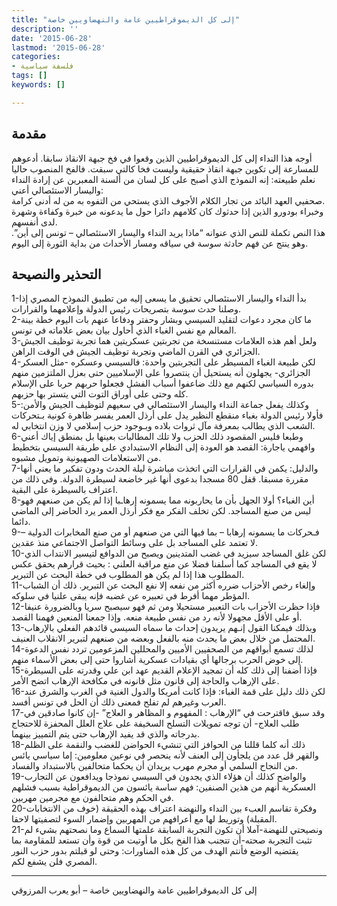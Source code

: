 ```yaml
---
title: "إلى كل الديموقراطيين عامة والنهضاويين خاصة"
description: ''
date: '2015-06-28'
lastmod: '2015-06-28'
categories:
- فلسفة سياسية
tags: []
keywords: []

---
```

## **مقدمة**

أوجه هذا النداء إلى كل الديموقراطيين الذين وقعوا في فخ جبهة الانقاذ سابقا. أدعوهم للمسارعة إلى تكوين جبهة انقاذ حقيقية وليست فخا كالتي سبقت. فالفخ المنصوب حاليا نعلم طبيعته: إنه النموذج الذي أصبح على كل لسان من ألسنة المعبرين عن إرادة النداء واليسار الاستئصالي أعني:  
صحفيي العهد البائد من تجار الكلام الأجوف الذي يستحي من التفوه به من له أدنى كرامة.  
وخبراء بودورو الذين إذا حدثوك كان كلامهم دائرا حول ما يدعونه من خبرة وكفاءة وشهرة لدى أنفسهم.  
هذا النص تكملة للنص الذي عنوانه “ماذا يريد النداء واليسار الاستئصالي – تونس إلى أين”. وهو ينتج عن فهم حادثة سوسة في سياقه ومسار الأحداث من بداية الثورة إلى اليوم.

## **التحذير والنصيحة**

1-بدأ النداء واليسار الاستئصالي تحقيق ما يسعى إليه من تطبيق النموذح المصري إذا وصلنا حدث سوسة بتصريحات رئيس الدولة وإعلامهما والقرارات.  
2-ما كان مجرد دعوات لتقليد السيسي وبشار وحفتر ودفاعا عنهم بات اليوم خطة بينة المعالم مع نفس الغباء الذي أحاول بيان بعض علاماته في تونس.  
3-ولعل أهم هذه العلامات مستنسخة من تجربتين عسكريتين هما تجربة توظيف الجيش الجزائري في القرن الماضي وتجربة توظيف الجيش في الوقت الراهن.  
4-لكن طبيعة الغباء المسيطر على التجربتين واحدة: فالسيسي وعسكره -مثل العسكر الجزائري- يجهلون أنه يستحيل أن ينتصروا على الإسلاميين حتى بعزل الملتزمين منهم بدوره السياسي لكنهم مع ذلك ضاعفوا أسباب الفشل فجعلوا حربهم حربا على الإسلام كله وحتى على أوراق التوت التي يتستر بها حزبهم.  
5-وكذلك يفعل جماعة النداء واليسار الاستئصالي في سعيهم لتوظيف الجيش والأمن: فأولا رئيس الدولة بغباء منقطع النظير يدل على أرذل العمر يفسر ظاهرة كونية بـتحركات الشعب الذي يطالب بمعرفة مآل ثروات بلاده وبـوجود حزب إسلامي لا وزن انتخابي له.  
6-وطبعا فليس المقصود ذلك الحزب ولا تلك المطالبات بعينها بل بمنطق إياك أعني وافهمي ياجارة: القصد هو العودة إلى النظام الاستبدادي على طريقة السيسي بتخطيط من الاستعلامات الصهيونية وتمويل مشبوه.  
7-والدليل: يكمن في القرارات التي اتخذت مباشرة ليلة الحدث ودون تفكير ما يعني أنها مقررة مسبقا. قفل 80 مسجدا بدعوى أنها غير خاضعة لسيطرة الدولة. وفي ذلك من اعتراف بالسيطرة على البقية.  
8-أين الغباء؟ أولا الجهل بأن ما يحاربونه مما يسمونه إرهاـبا إذا لم يكن من صنعهم فهو ليس من صنع المساجد. لكن تخلف الفكر مع فكر أرذل العمر يرد الحاضر إلى الماضي دائما.  
9-فـحركات ما يسمونه إرهابا – بما فيها التي من صنعهم أو من صنع المخابرات الدولية – لا تعتمد على المساجد بل على وسائط التواصل الاجتماعي منذ عقدين.  
10-لكن غلق المساجد سيزيد في غضب المتدينين ويصبح من الدوافع لتيسير الانتداب الذي لا يقع في المساجد كما أسلفنا فضلا عن منع مراقبة العلني : بحيث قرارهم يحقق عكس المطلوب هذا إذا لم يكن هو المطلوب في خطة البحث عن التبرير.  
11-وإلغاء رخص الأحزاب ضرره أكثر من نفعه إلا نفع البحث عن التبرير. ذلك أن الشباب المؤطر مهما أفرط في تعبيره عن غضبه فإنه يبقى علنيا في سلوكه.  
12-فإذا حظرت الأحزاب بات التعبير مستحيلا ومن ثم فهو سيصبح سريا وبالضرورة عنيفا أو على الأقل مجهولا لأنه رد من نفس طبيعة منعه. وإذا جمعنا المنعين فهمنا القصد.  
13-وبذلك فيمكنا القول إنـهم يريدون إحداث ما سماه السيسي قائدهم الفعلي بالإرهاب المحتمل من خلال بعض ما يحدث منه بالفعل وبعضه من صنعهم لتبرير الانقلاب العنيف.  
14-لذلك تسمع أبواقهم من الصحفيين الأميين والمحللين المزعومين تردد نفس الدعوة إلى خوض الحرب برجالها أي بقيادات عسكرية أشاروا حتى إلى بعض الأسماء منهم.  
15-فإذا أضفنا إلى ذلك كله أن تمجيد الإعلام القديم عهد ابن علي وقدرته على السيطرة على الإرهاب والحاجة إلى قانون مثل قانونه في مكافحة الإرهاب اتضح الأمر.  
16-لكن ذلك دليل على قمة الغباء: فإذا كانت أمريكا والدول الغنية في الغرب والشرق عند العرب وغيرهم لم تفلح فمعنى ذلك أن الحل في تونس أفسد.  
17-وقد سبق فاقترحت في “الإرهاب : المفهوم و المظاهر و العلاج” -إن كانوا صادقين في طلب العلاج- أن توجه تمويلات التسلح السخيفة على علاج العلل المحفزة للاحتجاج بدرجاته والذي قد يفيد الإرهاب حتى يتم التمييز بينهما.  
18-ذلك أنه كلما قللنا من الحوافز التي تنشيء الحواضن للغضب والنقمة على الظلم والقهر قل عدد من يلجأون إلى العنف لأنه ينحصر في نوعين معلومين: إما سياسي يائس من النجاح السلمي أو مجرم مهرب يريدان أن يحكما متحالفين بالاستبداد والفساد.  
19-والواضح كذلك أن هؤلاء الذي يجدون في السيسي نموذجا ويدافعون عن التجارب العسكرية أنهم من هذين الصنفين: فهم ساسة يائسون من الديموقراطية بسبب فشلهم في الحكم وهم متحالفون مع مجرمين مهربين.  
20-وفكرة تقاسم العبء بين النداء والنهضة اعتراف بهذه الحقيقة (خوف من الانتخابات المقبلة) وتوريط لها مع أعرافهم من المهربين وإضمار السوء لتصفيتها لاحقا.  
21-ونصيحتي للنهضة-آملا أن تكون التجربة السابقة علمتها السماع وما نصحتهم بشيء لم تثبت التجربة صحته-أن تتجنب هذا الفخ بكل ما أوتيت من قوة وأن تستعد للمقاومة بما يقتضيه الوضع فأنتم الهدف من كل هذه المناورات: وحتى لو قبلتم بدور حزب النور المصري فلن يشفع لكم.

---

إلى كل الديموقراطيين عامة والنهضاويين خاصة – أبو يعرب المرزوقي

###